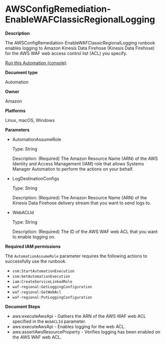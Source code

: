 # AWSConfigRemediation\-EnableWAFClassicRegionalLogging<a name="automation-aws-enable-waf-reg-logging"></a>

**Description**

The AWSConfigRemediation\-EnableWAFClassicRegionalLogging runbook enables logging to Amazon Kinesis Data Firehose \(Kinesis Data Firehose\) for the AWS WAF web access control list \(ACL\) you specify\.

[Run this Automation \(console\)](https://console.aws.amazon.com/systems-manager/automation/execute/AWSConfigRemediation-EnableWAFClassicRegionalLogging)

**Document type**

Automation

**Owner**

Amazon

**Platforms**

Linux, macOS, Windows

**Parameters**
+ AutomationAssumeRole

  Type: String

  Description: \(Required\) The Amazon Resource Name \(ARN\) of the AWS Identity and Access Management \(IAM\) role that allows Systems Manager Automation to perform the actions on your behalf\.
+ LogDestinationConfigs

  Type: String

  Description: \(Required\) The Amazon Resource Name \(ARN\) of the Kinesis Data Firehose delivery stream that you want to send logs to\.
+ WebACLId

  Type: String

  Description: \(Required\) The ID of the AWS WAF web ACL that you want to enable logging on\.

**Required IAM permissions**

The `AutomationAssumeRole` parameter requires the following actions to successfully use the runbook\.
+ `ssm:StartAutomationExecution`
+ `ssm:GetAutomationExecution`
+ `iam:CreateServiceLinkedRole`
+ `waf-regional:GetLoggingConfiguration`
+ `waf-regional:GetWebAcl `
+ `waf-regional:PutLoggingConfiguration `

**Document Steps**
+ aws:executeAwsApi \- Gathers the ARN of the AWS WAF web ACL specified in the `WebACLId` parameter\.
+ aws:executeAwsApi \- Enables logging for the web ACL\.
+ aws:assertAwsResourceProperty \- Verifies logging has been enabled on the AWS WAF web ACL\.
